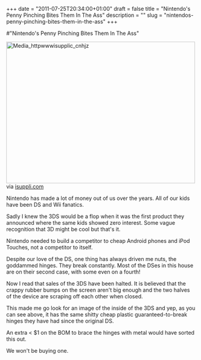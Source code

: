 +++
date = "2011-07-25T20:34:00+01:00"
draft = false
title = "Nintendo's Penny Pinching Bites Them In The Ass"
description = ""
slug = "nintendos-penny-pinching-bites-them-in-the-ass"
+++

#"Nintendo's Penny Pinching Bites Them In The Ass"


 <div class="posterous_bookmarklet_entry"><div class='p_embed p_image_embed'>
<a href="http://getfile8.posterous.com/getfile/files.posterous.com/conoroneill/nhouCwfGiFDJixnvAFebqgJzlzvufCtzEayBcmmuaypiplbdxwycwmcolloF/media_httpwwwisupplic_CnHjz.jpg.scaled1000.jpg"><img alt="Media_httpwwwisupplic_cnhjz" height="375" src="http://getfile8.posterous.com/getfile/files.posterous.com/conoroneill/nhouCwfGiFDJixnvAFebqgJzlzvufCtzEayBcmmuaypiplbdxwycwmcolloF/media_httpwwwisupplic_CnHjz.jpg.scaled500.jpg" width="500" /></a>
</div>

<div class="posterous_quote_citation">via <a href="http://www.isuppli.com/PublishingImages/Press%20Releases/Nintendo_3DS_Exploded.JPG">isuppli.com</a></div>
<p>Nintendo has made a lot of money out of us over the years. All of our kids have been DS and Wii fanatics.</p>
<p>Sadly I knew the 3DS would be a flop when it was the first product they announced where the same kids showed zero interest. Some vague recognition that 3D might be cool but that's it.</p>
<p>Nintendo needed to build a competitor to cheap Android phones and iPod Touches, not a competitor to itself.</p>
<p>Despite our love of the DS, one thing has always driven me nuts, the goddammed hinges. They break constantly. Most of the DSes in this house are on their second case, with some even on a fourth!</p>
<p>Now I read that sales of the 3DS have been halted. It is believed that the crappy rubber bumps on the screen aren't big enough and the two halves of the device are scraping off each other when closed.</p>
<p>This made me go look for an image of the inside of the 3DS and yep, as you can see above, it has the same shitty cheap plastic guaranteed-to-break hinges they have had since the original DS.</p>
<p>An extra &lt; $1 on the BOM to brace the hinges with metal would have sorted this out.</p>
<p>We won't be buying one.</p>
</div>
 
